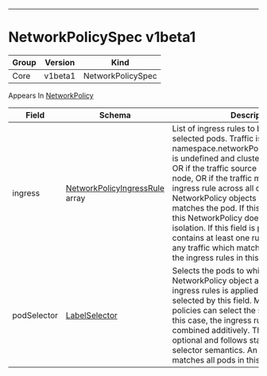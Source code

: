 

-----------
# NetworkPolicySpec v1beta1



Group        | Version     | Kind
------------ | ---------- | -----------
Core | v1beta1 | NetworkPolicySpec









<aside class="notice">
Appears In <a href="#networkpolicy-v1beta1">NetworkPolicy</a> </aside>

Field        | Schema     | Description
------------ | ---------- | -----------
ingress | [NetworkPolicyIngressRule](#networkpolicyingressrule-v1beta1) array | List of ingress rules to be applied to the selected pods. Traffic is allowed to a pod if namespace.networkPolicy.ingress.isolation is undefined and cluster policy allows it, OR if the traffic source is the pod's local node, OR if the traffic matches at least one ingress rule across all of the NetworkPolicy objects whose podSelector matches the pod. If this field is empty then this NetworkPolicy does not affect ingress isolation. If this field is present and contains at least one rule, this policy allows any traffic which matches at least one of the ingress rules in this list.
podSelector | [LabelSelector](#labelselector-v1beta1) | Selects the pods to which this NetworkPolicy object applies.  The array of ingress rules is applied to any pods selected by this field. Multiple network policies can select the same set of pods.  In this case, the ingress rules for each are combined additively. This field is NOT optional and follows standard label selector semantics. An empty podSelector matches all pods in this namespace.






